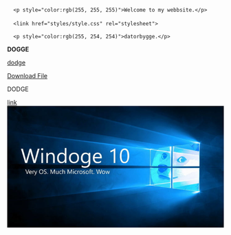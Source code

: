 <!DOCTYPE html>
<html>
   <head>

      <p style="color:rgb(255, 255, 255)">Welcome to my webbsite.</p>

      <link href="styles/style.css" rel="stylesheet">

</head>
   
   <body>
   
      <p style="color:rgb(255, 254, 254)">datorbygge.</p>

   
 

<p><b> DOGGE </b> </p>
<a href="https://cached-images.bonnier.news/bnl01/standard-article/2508ad10-9544-4361-a8ca-96c51ef5f0e9/55b982ad-3ca9-42be-8451-960cfff2d15f/annan/0/original.jpg">dodge </a>


<a href="dodge.jpg" download>Download File</a>
<p> DODGE </p>
<a href="">link </a> 




<img src="dodge.jpg">


</body>
</html>

